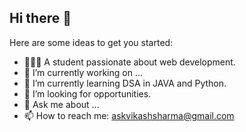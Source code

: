 ## Hi there 👋


Here are some ideas to get you started:

- 👨🏽‍💻 A student passionate about web development.
- 🔭 I’m currently working on ...
- 🌱 I’m currently learning DSA in JAVA and Python.
- 🤔 I’m looking for opportunities.
- 💬 Ask me about ...
- 📫 How to reach me: askvikashsharma@gmail.com

